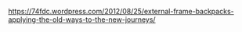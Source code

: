 https://74fdc.wordpress.com/2012/08/25/external-frame-backpacks-applying-the-old-ways-to-the-new-journeys/